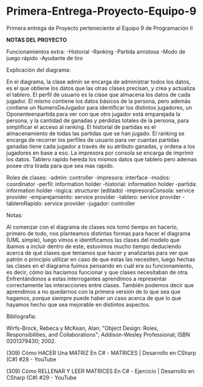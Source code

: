 # Primera-Entrega-Proyecto-Equipo-9
Primera entrega de Proyecto perteneciente al Equipo 9 de Programación II

**NOTAS DEL PROYECTO**

Funcionamientos extra: 
-Historial 
-Ranking 
-Partida amistosa 
-Modo de juego rápido 
-Ayudante de tiro 

Explicación del diagrama: 

En el diagrama, la clase admin se encarga de administrar todos los datos, es el que obtiene los datos que las otras clases precisan, y crea y actualiza el tablero. 
El perfil de usuario es la clase que almacena los datos de cada jugador. El mismo contiene los datos básicos de la persona, pero además contiene un NumeroDeJugador para identificar los distintos jugadores, un Oponenteenpartida para ver con que otro jugador está emparejada la persona, y la cantidad de ganadas y pérdidas totales de la persona, para simplificar el acceso al ranking. 
El historial de partidas es el almacenamiento de todas las partidas que se han jugado. 
El ranking se encarga de recorrer los perfiles de usuario para ver cuantas partidas ganadas tiene cada jugador a través de su atributo ganadas, y ordena a los jugadores en base a eso. 
La impresora por consola se encarga de imprimir los datos.
Tablero rapido hereda los mismos datos que tablero pero ademas posee otra tirada para que sea mas rapido.

 

 

Roles de clases: 
-admin: controller 
-impresora: interface 
-modos: coordinator 
-perfil: information holder 
-historial: information holder 
-partida: information holder 
-logica: structurer (editado) 
-impresoraConsola: service provider 
-emparejamiento: service provider 
-tablero: service provider 
-tableroRapido: service provider 
-jugador: controller 

 

Notas: 

Al comenzar con el diagrama de clases nos tomó tiempo en hacerlo, primero de todo, nos planteamos distintas formas para hacer el diagrama (UML simple), luego vimos e identificamos las clases del modelo que íbamos a incluir dentro de este, estuvimos mucho tiempo deduciendo acerca de qué clases que teníamos que hacer y analizarlas para ver que patrón o principio utilizar en caso de que estas las necesiten, luego hechas las clases en el diagrama fuimos pensando en cuál era su funcionamiento, es decir, cómo las hacíamos funcionar y que clases necesitaban de otra.  
Enfrentándonos a estas interrogantes aprendimos a representar correctamente las interacciones entre clases. 
También podemos decir que aprendimos a no quedarnos con la primera versión de lo que sea que hagamos, porque siempre puede haber un caso acerca de que lo que hayamos hecho que sea mejorable en distintos aspectos. 

 

Bibliografía: 

Wirfs-Brock, Rebeca y McKean, Alan; "Object Design: Roles, Responsibilities, and Collaborations"; Addison-Wesley Professional; ISBN 0201379430; 2002. 

(309) Cómo HACER Una MATRIZ En C# - MATRICES | Desarrollo en CSharp (C#) #28 - YouTube 

(309) Cómo RELLENAR Y LEER MATRICES En C# - Ejercicio | Desarrollo en CSharp (C#) #29 - YouTube  
